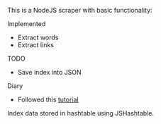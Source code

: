 This is a NodeJS scraper with basic functionality:

Implemented
- Extract words
- Extract links

TODO
- Save index into JSON

Diary
- Followed this [tutorial](https://scotch.io/tutorials/scraping-the-web-with-node-js)

Index data stored in hashtable using JSHashtable.